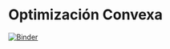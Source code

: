 # Optimización Convexa

[![Binder](https://mybinder.org/badge_logo.svg)](https://mybinder.org/v2/gh/gusibnz/Optimizacion_Convexa/main)
